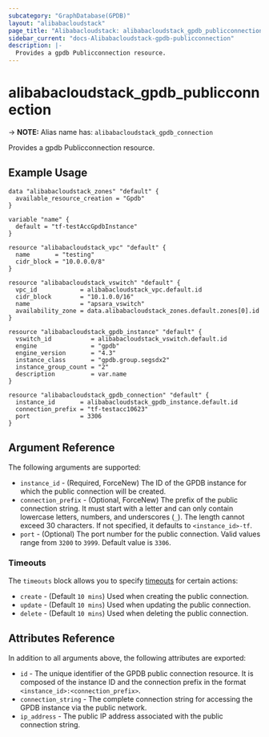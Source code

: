 ```yaml
---
subcategory: "GraphDatabase(GPDB)"
layout: "alibabacloudstack"
page_title: "Alibabacloudstack: alibabacloudstack_gpdb_publicconnection"
sidebar_current: "docs-Alibabacloudstack-gpdb-publicconnection"
description: |- 
  Provides a gpdb Publicconnection resource.
---
```


# alibabacloudstack_gpdb_publicconnection
-> **NOTE:** Alias name has: `alibabacloudstack_gpdb_connection`

Provides a gpdb Publicconnection resource.

## Example Usage

```hcl
data "alibabacloudstack_zones" "default" {
  available_resource_creation = "Gpdb"
}

variable "name" {
  default = "tf-testAccGpdbInstance"
}

resource "alibabacloudstack_vpc" "default" {
  name       = "testing"
  cidr_block = "10.0.0.0/8"
}

resource "alibabacloudstack_vswitch" "default" {
  vpc_id            = alibabacloudstack_vpc.default.id
  cidr_block        = "10.1.0.0/16"
  name              = "apsara_vswitch"
  availability_zone = data.alibabacloudstack_zones.default.zones[0].id
}

resource "alibabacloudstack_gpdb_instance" "default" {
  vswitch_id           = alibabacloudstack_vswitch.default.id
  engine               = "gpdb"
  engine_version       = "4.3"
  instance_class       = "gpdb.group.segsdx2"
  instance_group_count = "2"
  description          = var.name
}

resource "alibabacloudstack_gpdb_connection" "default" {
  instance_id       = alibabacloudstack_gpdb_instance.default.id
  connection_prefix = "tf-testacc10623"
  port              = 3306
}
```

## Argument Reference

The following arguments are supported:

* `instance_id` - (Required, ForceNew) The ID of the GPDB instance for which the public connection will be created.
* `connection_prefix` - (Optional, ForceNew) The prefix of the public connection string. It must start with a letter and can only contain lowercase letters, numbers, and underscores (`_`). The length cannot exceed 30 characters. If not specified, it defaults to `<instance_id>-tf`.
* `port` - (Optional) The port number for the public connection. Valid values range from `3200` to `3999`. Default value is `3306`.

### Timeouts

The `timeouts` block allows you to specify [timeouts](https://www.terraform.io/docs/configuration-0-11/resources.html#timeouts) for certain actions:

* `create` - (Default `10 mins`) Used when creating the public connection.
* `update` - (Default `10 mins`) Used when updating the public connection.
* `delete` - (Default `10 mins`) Used when deleting the public connection.

## Attributes Reference

In addition to all arguments above, the following attributes are exported:

* `id` - The unique identifier of the GPDB public connection resource. It is composed of the instance ID and the connection prefix in the format `<instance_id>:<connection_prefix>`.
* `connection_string` - The complete connection string for accessing the GPDB instance via the public network.
* `ip_address` - The public IP address associated with the public connection string.